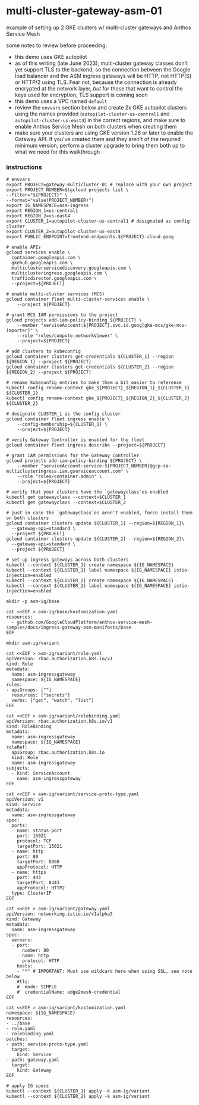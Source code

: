 # multi-cluster-gateway-asm-01
example of setting up 2 GKE clusters w/ multi-cluster gateways and Anthos Service Mesh

some notes to review before proceeding:
- this demo uses GKE autopilot
- as of this writing (late June 2023), multi-cluster gateway classes don't yet support TLS to the backend, so the connection between the Google load balancer and the ASM ingress gateways will be HTTP, not HTTP(S) or HTTP/2 using TLS. Fear not, because the connection is already encrypted at the network layer, *but* for those that want to control the keys used for encryption, TLS support is coming soon
- this demo uses a VPC named `default`
- review the `envvars` section below and create 2x GKE autopilot clusters using the names provided (`autopilot-cluster-us-central1` and `autopilot-cluster-us-east4`) in the correct regions, and make sure to enable Anthos Service Mesh on both clusters when creating them 
- make sure your clusters are using GKE version 1.26 or later to enable the Gateway API. If you've created them and they aren't of the required minimum version, perform a cluster upgrade to bring them both up to what we need for this walkthrough

### instructions

```
# envvars
export PROJECT=gateway-multicluster-01 # replace with your own project
export PROJECT_NUMBER=$(gcloud projects list \
--filter="${PROJECT}" \
--format="value(PROJECT_NUMBER)")
export IG_NAMESPACE=asm-ingress
export REGION_1=us-central1
export REGION_2=us-east4
export CLUSTER_1=autopilot-cluster-us-central1 # designated as config cluster
export CLUSTER_2=autopilot-cluster-us-east4
export PUBLIC_ENDPOINT=frontend.endpoints.${PROJECT}.cloud.goog

# enable APIs 
gcloud services enable \
  container.googleapis.com \
  gkehub.googleapis.com \
  multiclusterservicediscovery.googleapis.com \
  multiclusteringress.googleapis.com \
  trafficdirector.googleapis.com \
  --project=${PROJECT}

# enable multi-cluster services (MCS)
gcloud container fleet multi-cluster-services enable \
    --project ${PROJECT}

# grant MCS IAM permissions to the project
gcloud projects add-iam-policy-binding ${PROJECT} \
    --member "serviceAccount:${PROJECT}.svc.id.goog[gke-mcs/gke-mcs-importer]" \
    --role "roles/compute.networkViewer" \
    --project=${PROJECT}

# add clusters to kubeconfig
gcloud container clusters get-credentials ${CLUSTER_1} --region ${REGION_1} --project ${PROJECT}
gcloud container clusters get-credentials ${CLUSTER_2} --region ${REGION_2} --project ${PROJECT}

# rename kubeconfig entries to make them a bit easier to reference
kubectl config rename-context gke_${PROJECT}_${REGION_1}_${CLUSTER_1} ${CLUSTER_1}
kubectl config rename-context gke_${PROJECT}_${REGION_2}_${CLUSTER_2} ${CLUSTER_2}

# designate CLUSTER_1 as the config cluster
gcloud container fleet ingress enable \
    --config-membership=${CLUSTER_1} \
    --project=${PROJECT}

# verify Gateway Controller is enabled for the fleet
gcloud container fleet ingress describe --project=${PROJECT}

# grant IAM permissions for the Gateway Controller
gcloud projects add-iam-policy-binding ${PROJECT} \
    --member "serviceAccount:service-${PROJECT_NUMBER}@gcp-sa-multiclusteringress.iam.gserviceaccount.com" \
    --role "roles/container.admin" \
    --project=${PROJECT}

# verify that your clusters have the `gatewayclass`es enabled
kubectl get gatewayclass --context=$CLUSTER_1
kubectl get gatewayclass --context=$CLUSTER_2

# just in case the `gatewayclass`es aren't enabled, force install them on both clusters
gcloud container clusters update ${CLUSTER_1} --region=${REGION_1}\
  --gateway-api=standard \
  --project ${PROJECT}
gcloud container clusters update ${CLUSTER_2} --region=${REGION_2}\
  --gateway-api=standard \
  --project ${PROJECT}

# set up ingress gateways across both clusters
kubectl --context ${CLUSTER_1} create namespace ${IG_NAMESPACE}
kubectl --context ${CLUSTER_1} label namespace ${IG_NAMESPACE} istio-injection=enabled
kubectl --context ${CLUSTER_2} create namespace ${IG_NAMESPACE}
kubectl --context ${CLUSTER_2} label namespace ${IG_NAMESPACE} istio-injection=enabled

mkdir -p asm-ig/base

cat <<EOF > asm-ig/base/kustomization.yaml
resources:
  - github.com/GoogleCloudPlatform/anthos-service-mesh-samples/docs/ingress-gateway-asm-manifests/base
EOF

mkdir asm-ig/variant

cat <<EOF > asm-ig/variant/role.yaml
apiVersion: rbac.authorization.k8s.io/v1
kind: Role
metadata:
  name: asm-ingressgateway
  namespace: ${IG_NAMESPACE}
rules:
- apiGroups: [""]
  resources: ["secrets"]
  verbs: ["get", "watch", "list"]
EOF

cat <<EOF > asm-ig/variant/rolebinding.yaml
apiVersion: rbac.authorization.k8s.io/v1
kind: RoleBinding
metadata:
  name: asm-ingressgateway
  namespace: ${IG_NAMESPACE}
roleRef:
  apiGroup: rbac.authorization.k8s.io
  kind: Role
  name: asm-ingressgateway
subjects:
  - kind: ServiceAccount
    name: asm-ingressgateway
EOF

cat <<EOF > asm-ig/variant/service-proto-type.yaml 
apiVersion: v1
kind: Service
metadata:
  name: asm-ingressgateway
spec:
  ports:
  - name: status-port
    port: 15021
    protocol: TCP
    targetPort: 15021
  - name: http
    port: 80
    targetPort: 8080
    appProtocol: HTTP
  - name: https
    port: 443
    targetPort: 8443
    appProtocol: HTTP2
  type: ClusterIP
EOF

cat <<EOF > asm-ig/variant/gateway.yaml
apiVersion: networking.istio.io/v1alpha3
kind: Gateway
metadata:
  name: asm-ingressgateway
spec:
  servers:
  - port:
      number: 80
      name: http
      protocol: HTTP
    hosts:
    - "*" # IMPORTANT: Must use wildcard here when using SSL, see note below
    #tls:
    #  mode: SIMPLE
    #  credentialName: edge2mesh-credential
EOF

cat <<EOF > asm-ig/variant/kustomization.yaml 
namespace: ${IG_NAMESPACE}
resources:
- ../base
- role.yaml
- rolebinding.yaml
patches:
- path: service-proto-type.yaml
  target:
    kind: Service
- path: gateway.yaml
  target:
    kind: Gateway
EOF

# apply IG specs
kubectl --context ${CLUSTER_1} apply -k asm-ig/variant
kubectl --context ${CLUSTER_2} apply -k asm-ig/variant
```